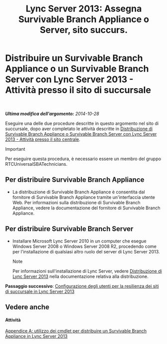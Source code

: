 ﻿---
title: "Lync Server 2013: Assegna Survivable Branch Appliance o Server, sito succurs."
TOCTitle: Distribuire un Survivable Branch Appliance o un Survivable Branch Server - Attività presso il sito di succursale
ms:assetid: 7989ba29-0419-46dd-892c-4ad3238afd56
ms:mtpsurl: https://technet.microsoft.com/it-it/library/Gg398599(v=OCS.15)
ms:contentKeyID: 49301055
ms.date: 08/24/2015
mtps_version: v=OCS.15
ms.translationtype: HT
---

# Distribuire un Survivable Branch Appliance o un Survivable Branch Server con Lync Server 2013 - Attività presso il sito di succursale

 

_**Ultima modifica dell'argomento:** 2014-10-28_

Eseguire una delle due procedure descritte in questo argomento nel sito di succursale, dopo aver completato le attività descritte in [Distribuzione di Survivable Branch Appliance o Survivable Branch Server con Lync Server 2013 - Attività presso il sito centrale](lync-server-2013-deploying-a-survivable-branch-appliance-or-server-central-site-tasks.md).

> [!IMPORTANT]  
> Per eseguire questa procedura, è necessario essere un membro del gruppo RTCUniversalSBATechnicians.

## Per distribuire Survivable Branch Appliance

  - La distribuzione di Survivable Branch Appliance è consentita dal fornitore di Survivable Branch Appliance tramite un'interfaccia utente Web. Per informazioni sulla distribuzione di Survivable Branch Appliance, vedere la documentazione del fornitore di Survivable Branch Appliance.

## Per distribuire Survivable Branch Server

  - Installare Microsoft Lync Server 2010 in un computer che esegue Windows Server 2008 o Windows Server 2008 R2, procedendo come per l'installazione di qualsiasi altro ruolo del server di Lync Server 2013.
    

    > [!NOTE]
    > Per informazioni sull'installazione di Lync Server, vedere <A href="lync-server-2013-deploying-lync-server.md">Distribuzione di Lync Server 2013</A> nella documentazione relativa alla distribuzione.



**Passaggio successivo**: [Configurazione degli utenti per la resilienza dei siti di succursale in Lync Server 2013](lync-server-2013-configuring-users-for-branch-site-resiliency.md)

## Vedere anche

#### Attività

[Appendice A: utilizzo dei cmdlet per distribuire un Survivable Branch Appliance in Lync Server 2013](lync-server-2013-appendix-a-using-cmdlets-to-deploy-a-survivable-branch-appliance.md)

